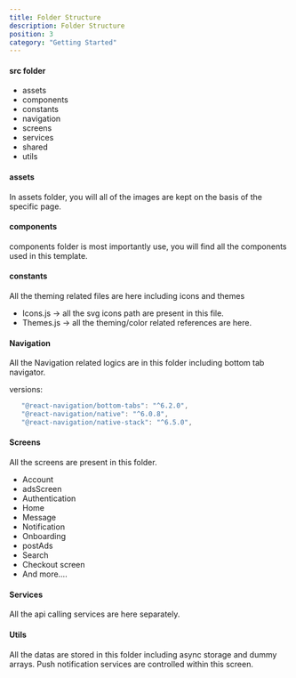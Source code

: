 ```yaml
---
title: Folder Structure
description: Folder Structure
position: 3
category: "Getting Started"
---
```


#### src folder

- assets
- components
- constants
- navigation
- screens
- services
- shared
- utils

#### assets

In assets folder, you will all of the images are kept on the basis of the specific page.

#### components

components folder is most importantly use, you will find all the components used in this template.

#### constants

All the theming related files are here including icons and themes

- Icons.js → all the svg icons path are present in this file.
- Themes.js → all the theming/color related references are here.

#### Navigation

All the Navigation related logics are in this folder including bottom tab navigator.

versions:

```javascript
   "@react-navigation/bottom-tabs": "^6.2.0",
   "@react-navigation/native": "^6.0.8",
   "@react-navigation/native-stack": "^6.5.0",
```

#### Screens

All the screens are present in this folder.

- Account
- adsScreen
- Authentication
- Home
- Message
- Notification
- Onboarding
- postAds
- Search
- Checkout screen
- And more….

#### Services

All the api calling services are here separately.

#### Utils

All the datas are stored in this folder including async storage and dummy arrays.
Push notification services are controlled within this screen.
